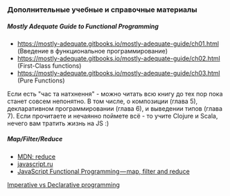 ### Дополнительные учебные и справочные материалы

##### Mostly Adequate Guide to Functional Programming
 - https://mostly-adequate.gitbooks.io/mostly-adequate-guide/ch01.html (Введение в функциональное программирование)
 - https://mostly-adequate.gitbooks.io/mostly-adequate-guide/ch02.html (First-Class functions)
 - https://mostly-adequate.gitbooks.io/mostly-adequate-guide/ch03.html (Pure Functions)

Если есть "час та натхнення" - можно читать всю книгу до тех пор пока станет совсем непонятно.
В том числе, о композиции (глава 5), декларативном программировании (глава 6), и выведении типов (глава 7).
Если прочитаете и нечаянно поймете всё - то учите Clojure и Scala, нечего вам тратить жизнь на JS :)

##### Map/Filter/Reduce
 - [MDN: reduce](https://developer.mozilla.org/en-US/docs/Web/JavaScript/Reference/Global_Objects/Array/Reduce)
 - [javascript.ru](https://learn.javascript.ru/array-iteration)
 - [JavaScript Functional Programming — map, filter and reduce](https://medium.com/jsguru/javascript-functional-programming-map-filter-and-reduce-846ff9ba492d)

[Imperative vs Declarative programming](https://tylermcginnis.com/imperative-vs-declarative-programming/)